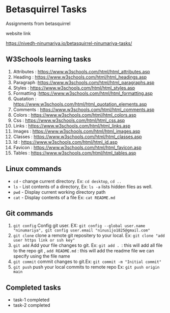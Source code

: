 # Betasquirrel Tasks

Assignments from betasquirrel

website link

https://nivedh-ninumariya.io/betasquirrel-ninumariya-tasks/

## W3Schools learning tasks

1. Attributes : https://www.w3schools.com/html/html_attributes.asp
2. Heading : https://www.w3schools.com/html/html_headings.asp
3. Paragraph :https://www.w3schools.com/html/html_paragraphs.asp
4. Styles : https://www.w3schools.com/html/html_styles.asp
5. Formatting :https://www.w3schools.com/html/html_formatting.asp
6. Quatation : https://www.w3schools.com/html/html_quotation_elements.asp
7. Comments : https://www.w3schools.com/html/html_comments.asp
8. Colors : https://www.w3schools.com/html/html_colors.asp
9. Css : https://www.w3schools.com/html/html_css.asp
10. Links : https://www.w3schools.com/html/html_links.asp
11. Images : https://www.w3schools.com/html/html_images.asp
12. Classes : https://www.w3schools.com/html/html_classes.asp
13. Id : https://www.w3schools.com/html/html_id.asp
14. Favicon : https://www.w3schools.com/html/html_favicon.asp
15. Tables : https://www.w3schools.com/html/html_tables.asp

## Linux commands

- `cd` - change current directory. Ex: `cd desktop`, `cd ..`
- `ls` - List contents of a directory, Ex: `ls -a` lists hidden files as well.
- `pwd` - Display current working directory path
- `cat` - Display contents of a file Ex: `cat README.md`

## Git commands

1. `git config` Config git user. EX: `git config --global user.name "ninumariya", git config user.email "ninusijo1825@gmail.com"`
2. `git clone` clone a remote git repositery to your local. Ex: `git clone "add user https link or ssh key"`
3. `git add` Add your file changes to git. Ex: `git add . `: this will add all file to the repo git ,
   `add README.md` : this will add the readme file we can specify using the file name
4. `git commit` commit changes to git.Ex: `git commit -m "Initial commit"`
5. `git push` push your local commits to remote repo Ex: `git push origin main`

## Completed tasks

- task-1 completed
- task-2 completed
